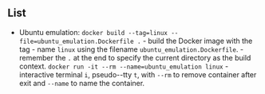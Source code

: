 ## List

- Ubuntu emulation:
  `docker build --tag=linux --file=ubuntu_emulation.Dockerfile .` - build the Docker image with the tag - name `linux` using the filename `ubuntu_emulation.Dockerfile`. - remember the `.` at the end to specify the current directory as the build context.
  `docker run -it --rm --name=ubuntu_emulation linux` - interactive terminal `i`, pseudo--tty `t`, with `--rm` to remove container after exit and `--name` to name the container.
